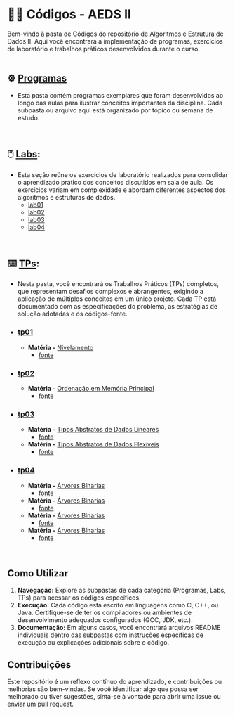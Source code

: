 # 🧑‍💻 Códigos - AEDS II

Bem-vindo à pasta de Códigos do repositório de Algoritmos e Estrutura de Dados II. Aqui você encontrará a implementação de programas, exercícios de laboratório e trabalhos práticos desenvolvidos durante o curso.
<br><br>

## ⚙️ [Programas](programas)
  - Esta pasta contém programas exemplares que foram desenvolvidos ao longo das aulas para ilustrar conceitos importantes da disciplina. Cada subpasta ou arquivo aqui está organizado por tópico ou semana de estudo.
<br>

## 🖱️ [Labs](labs):
  - Esta seção reúne os exercícios de laboratório realizados para consolidar o aprendizado prático dos conceitos discutidos em sala de aula. Os exercícios variam em complexidade e abordam diferentes aspectos dos algoritmos e estruturas de dados.
      * [lab01](labs/lab01)
      * [lab02](labs/lab02)
      * [lab03](labs/lab03)
      * [lab04](labs/lab04)
<br>

## ⌨️ [TPs](tps):
  - Nesta pasta, você encontrará os Trabalhos Práticos (TPs) completos, que representam desafios complexos e abrangentes, exigindo a aplicação de múltiplos conceitos em um único projeto. Cada TP está documentado com as especificações do problema, as estratégias de solução adotadas e os códigos-fonte.

- ### [tp01](tps/tp01)
  * **Matéria -** [Nivelamento](/AEDs-II/unidades/unidade00-nivelamento)
    * [fonte](unidades-fonte/unidade00-nivelamento/)
        
- ### [tp02](tps/tp02)
  * **Matéria -** [Ordenação em Memória Principal](/AEDs-II/unidades/unidade03-ordenacao-em-memoria-principal)
    * [fonte](unidades-fonte/unidade03-ordenacao-em-memoria-principal/)

- ### [tp03](tps/tp03)
  * **Matéria -** [Tipos Abstratos de Dados Lineares](/AEDs-II/unidades/unidade02-estruturas-de-dados-basicas-lineares)
    * [fonte](unidades-fonte/unidade02-estruturas-de-dados-basicas-lineares/)
  * **Matéria -** [Tipos Abstratos de Dados Flexíveis](/AEDs-II/unidades/unidade04-estrutura-de-dados-basicos-flexiveis)
    * [fonte](unidades-fonte/unidade04-estrutura-de-dados-basicos-flexiveis/)

- ### [tp04](tps/tp04)
  * **Matéria -** [Árvores Bínarias](/AEDs-II/unidades/unidade05-arvores-binarias)
    * [fonte](unidades-fonte/unidade05-arvores-binarias/)
  * **Matéria -** [Árvores Bínarias](/AEDs-II/unidade06-balanceamento-de-arvores)
    * [fonte](unidades-fonte/unidade06-balanceamento-de-arvores/)
  * **Matéria -** [Árvores Bínarias](/AEDs-II/unidades/unidade07-tabelas-e-dicionarios)
    * [fonte](unidades-fonte/unidade07-tabelas-e-dicionarios/)
  * **Matéria -** [Árvores Bínarias](/AEDs-II/unidades/unidade08-arvores-TRIE)
    * [fonte](unidades-fonte/unidade08-arvores-TRIE/)
<br>

## Como Utilizar

1. **Navegação:** Explore as subpastas de cada categoria (Programas, Labs, TPs) para acessar os códigos específicos.
2. **Execução:** Cada código está escrito em linguagens como C, C++, ou Java. Certifique-se de ter os compiladores ou ambientes de desenvolvimento adequados configurados (GCC, JDK, etc.).
3. **Documentação:** Em alguns casos, você encontrará arquivos README individuais dentro das subpastas com instruções específicas de execução ou explicações adicionais sobre o código.

## Contribuições

Este repositório é um reflexo contínuo do aprendizado, e contribuições ou melhorias são bem-vindas. Se você identificar algo que possa ser melhorado ou tiver sugestões, sinta-se à vontade para abrir uma issue ou enviar um pull request.
